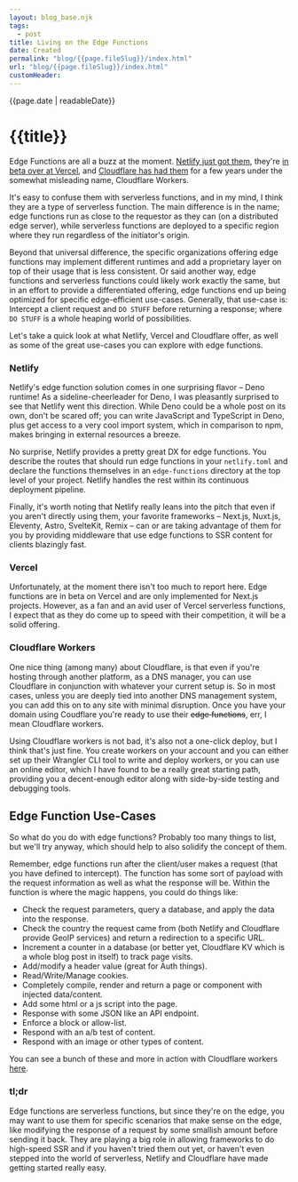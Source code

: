 ```yaml
---
layout: blog_base.njk
tags: 
  - post
title: Living on the Edge Functions
date: Created
permalink: "blog/{{page.fileSlug}}/index.html"
url: "blog/{{page.fileSlug}}/index.html"
customHeader: 
---
```


{{page.date | readableDate}}
# {{title}}

Edge Functions are all a buzz at the moment. [Netlify just got them](https://www.netlify.com/blog/announcing-serverless-compute-with-edge-functions/), they're [in beta over at Vercel](https://vercel.com/docs/concepts/functions/edge-functions), and [Cloudflare has had them](https://developers.cloudflare.com/workers/) for a few years under the somewhat misleading name, Cloudflare Workers.

It's easy to confuse them with serverless functions, and in my mind, I think they are a type of serverless function. The main difference is in the name; edge functions run as close to the requestor as they can (on a distributed edge server), while serverless functions are deployed to a specific region where they run regardless of the initiator's origin.

Beyond that universal difference, the specific organizations offering edge functions may implement different runtimes and add a proprietary layer on top of their usage that is less consistent. Or said another way, edge functions and serverless functions could likely work exactly the same, but in an effort to provide a differentiated offering, edge functions end up being optimized for specific edge-efficient use-cases. Generally, that use-case is: Intercept a client request and `DO STUFF` before returning a response; where `DO STUFF` is a whole heaping world of possibilities.

Let's take a quick look at what Netlify, Vercel and Cloudflare offer, as well as some of the great use-cases you can explore with edge functions.

### Netlify

Netlify's edge function solution comes in one surprising flavor – Deno runtime! As a sideline-cheerleader for Deno, I was pleasantly surprised to see that Netlify went this direction. While Deno could be a whole post on its own, don't be scared off; you can write JavaScript and TypeScript in Deno, plus get access to a very cool import system, which in comparison to npm, makes bringing in external resources a breeze.

No surprise, Netlify provides a pretty great DX for edge functions. You describe the routes that should run edge functions in your `netlify.toml` and declare the functions themselves in an `edge-functions` directory at the top level of your project. Netlify handles the rest within its continuous deployment pipeline.

Finally, it's worth noting that Netlify really leans into the pitch that even if you aren't directly using them, your favorite frameworks – Next.js, Nuxt.js, Eleventy, Astro, SvelteKit, Remix – can or are taking advantage of them for you by providing middleware that use edge functions to SSR content for clients blazingly fast.

### Vercel

Unfortunately, at the moment there isn't too much to report here. Edge functions are in beta on Vercel and are only implemented for Next.js projects. However, as a fan and an avid user of Vercel serverless functions, I expect that as they do come up to speed with their competition, it will be a solid offering.

### Cloudflare Workers

One nice thing (among many) about Cloudflare, is that even if you're hosting through another platform, as a DNS manager, you can use Cloudflare in conjunction with whatever your current setup is. So in most cases, unless you are deeply tied into another DNS management system, you can add this on to any site with minimal disruption. Once you have your domain using Coudflare you're ready to use their ~~edge functions~~, err, I mean Cloudflare workers.

Using Cloudflare workers is not bad, it's also not a one-click deploy, but I think that's just fine. You create workers on your account and you can either set up their Wrangler CLI tool to write and deploy workers, or you can use an online editor, which I have found to be a really great starting path, providing you a decent-enough editor along with side-by-side testing and debugging tools.

## Edge Function Use-Cases

So what do you do with edge functions? Probably too many things to list, but we'll try anyway, which should help to also solidify the concept of them.

Remember, edge functions run after the client/user makes a request (that you have defined to intercept). The function has some sort of payload with the request information as well as what the response will be. Within the function is where the magic happens, you could do things like:

- Check the request parameters, query a database, and apply the data into the response.
- Check the country the request came from (both Netlify and Cloudflare provide GeoIP services) and return a redirection to a specific URL.
- Increment a counter in a database (or better yet, Cloudflare KV which is a whole blog post in itself) to track page visits.
- Add/modify a header value (great for Auth things).
- Read/Write/Manage cookies.
- Completely compile, render and return a page or component with injected data/content.
- Add some html or a js script into the page.
- Response with some JSON like an API endpoint.
- Enforce a block or allow-list.
- Respond with an a/b test of content.
- Respond with an image or other types of content.

You can see a bunch of these and more in action with Cloudflare workers [here](https://developers.cloudflare.com/workers/examples/).

### tl;dr

Edge functions are serverless functions, but since they're on the edge, you may want to use them for specific scenarios that make sense on the edge, like modifying the response of a request by some smallish amount before sending it back. They are playing a big role in allowing frameworks to do high-speed SSR and if you haven't tried them out yet, or haven't even stepped into the world of serverless, Netlify and Cloudflare have made getting started really easy.